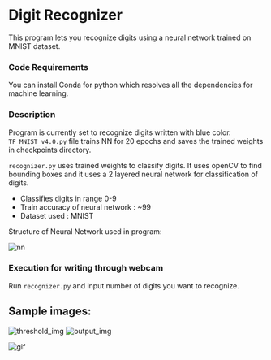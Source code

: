 # Digit Recognizer

This program lets you recognize digits using a neural network trained on MNIST dataset.


### Code Requirements
You can install Conda for python which resolves all the dependencies for machine learning.

### Description
Program is currently set to recognize digits written with blue color. `TF_MNIST_v4.0.py` file trains NN for 20 epochs and saves the trained weights in checkpoints directory.

`recognizer.py` uses trained weights to classify digits. It uses openCV to find bounding boxes and it uses a 2 layered neural network for classification of digits.

* Classifies digits in range 0-9
* Train accuracy of neural network : ~99
* Dataset used : MNIST

Structure of Neural Network used in program:

![nn](https://user-images.githubusercontent.com/26195811/46398138-eaa73c00-c711-11e8-9539-0321bf3343d1.png)


### Execution for writing through webcam
Run `recognizer.py` and input number of digits you want to recognize.



## Sample images:


![threshold_img](https://user-images.githubusercontent.com/26195811/46398720-7a99b580-c713-11e8-856c-4bb5733880bb.jpg) ![output_img](https://user-images.githubusercontent.com/26195811/46398743-8d13ef00-c713-11e8-9bcd-ffb474f2fe8a.jpg)




![gif](https://user-images.githubusercontent.com/26195811/46398911-00b5fc00-c714-11e8-970d-c459a67c5a1a.gif)
